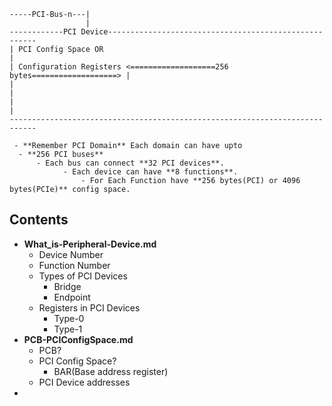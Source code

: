 ```
-----PCI-Bus-n---|
                 |
------------PCI Device------------------------------------------------------
| PCI Config Space OR                                                       |
| Configuration Registers <===================256 bytes===================> |
|                                                                           |
|                                                                           |
----------------------------------------------------------------------------

 - **Remember PCI Domain** Each domain can have upto 
  - **256 PCI buses** 
	  - Each bus can connect **32 PCI devices**.
			- Each device can have **8 functions**.
				- For Each Function have **256 bytes(PCI) or 4096 bytes(PCIe)** config space.
```

## Contents
- **What_is-Peripheral-Device.md**
  - Device Number
  - Function Number
  - Types of PCI Devices
    - Bridge
    - Endpoint
  - Registers in PCI Devices
    - Type-0
    - Type-1
- **PCB-PCIConfigSpace.md**
  - PCB?
  - PCI Config Space?
    - BAR(Base address register)
  - PCI Device addresses
- 

